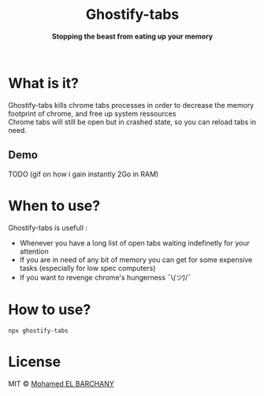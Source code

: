 <div align="center">
	<h1>Ghostify-tabs</h1>
	<p>
		<b>Stopping the beast from eating up your memory</b>
	</p>
	<br>
</div>

# What is it?
Ghostify-tabs kills chrome tabs processes in order to decrease the memory footprint of chrome, and free up system ressources<br />
Chrome tabs will still be open but in crashed state, so you can reload tabs in need.

## Demo
TODO (gif on how i gain instantly 2Go in RAM)

# When to use?
Ghostify-tabs is usefull :
- Whenever you have a long list of open tabs waiting indefinetly for your attention
- If you are in need of any bit of memory you can get for some expensive tasks (especially for low spec computers)
- If you want to revenge chrome's hungerness ¯\\_(ツ)_/¯

# How to use?

```
npx ghostify-tabs
```


# License

MIT © [Mohamed EL BARCHANY](https://melbarch.com)